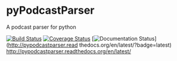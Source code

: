 # pyPodcastParser

A podcast parser for python

[![Build Status](https://travis-ci.org/jrigden/pyPodcastParser.svg?branch=master)](https://travis-ci.org/jrigden/pyPodcastParser) 
[![Coverage Status](https://coveralls.io/repos/github/jrigden/pyPodcastParser/badge.svg?branch=master)](https://coveralls.io/github/jrigden/pyPodcastParser?branch=master)
[![Documentation Status](https://readthedocs.org/projects/pypodcastparser/badge/?version=latest)](http://pypodcastparser.read
thedocs.org/en/latest/?badge=latest) http://pypodcastparser.readthedocs.org/en/latest/
